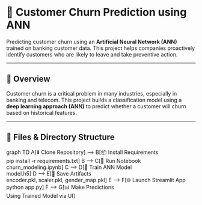 # 🔮 Customer Churn Prediction using ANN

Predicting customer churn using an **Artificial Neural Network (ANN)** trained on banking customer data. This project helps companies proactively identify customers who are likely to leave and take preventive action.

---

## 🧠 Overview

Customer churn is a critical problem in many industries, especially in banking and telecom. This project builds a classification model using a **deep learning approach (ANN)** to predict whether a customer will churn based on historical features.

---

## 📁 Files & Directory Structure


graph TD
    A[⬇️ Clone Repository] --> B[📦 Install Requirements<br>pip install -r requirements.txt]
    B --> C[📓 Run Notebook<br>churn_modeling.ipynb]
    C --> D[🧠 Train ANN Model<br>model.h5]
    D --> E[💾 Save Artifacts<br>encoder.pkl, scaler.pkl, gender_map.pkl]
    E --> F[🌐 Launch Streamlit App<br>python app.py]
    F --> G[📊 Make Predictions<br>Using Trained Model via UI]

